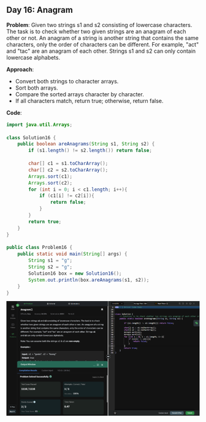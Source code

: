 ## Day 16: Anagram

**Problem**: Given two strings s1 and s2 consisting of lowercase characters. The task is to check whether two given strings are an anagram of each other or not. An anagram of a string is another string that contains the same characters, only the order of characters can be different. For example, "act" and "tac" are an anagram of each other. Strings s1 and s2 can only contain lowercase alphabets.

**Approach**: 
- Convert both strings to character arrays.
- Sort both arrays.
- Compare the sorted arrays character by character.
- If all characters match, return true; otherwise, return false.

**Code**:
```java
import java.util.Arrays;

class Solution16 {
    public boolean areAnagrams(String s1, String s2) {
        if (s1.length() != s2.length()) return false;

        char[] c1 = s1.toCharArray();
        char[] c2 = s2.toCharArray();
        Arrays.sort(c1);
        Arrays.sort(c2);
        for (int i = 0; i < c1.length; i++){
            if (c1[i] != c2[i]){
                return false;
            }
        }
        return true;
    }
}

public class Problem16 {
    public static void main(String[] args) {
        String s1 = "g";
        String s2 = "g";
        Solution16 box = new Solution16();
        System.out.println(box.areAnagrams(s1, s2));
    }
}

```

![Day 16 Output](./Day16-Screenshot.png)
